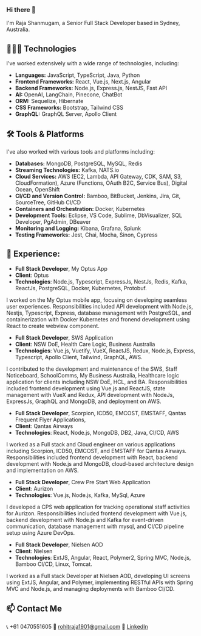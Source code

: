 ### Hi there 👋

I'm Raja Shanmugam, a Senior Full Stack Developer based in Sydney, Australia.

## 🧑🏻‍💻 Technologies
I've worked extensively with a wide range of technologies, including:

- **Languages:** JavaScript, TypeScript, Java, Python
- **Frontend Frameworks:** React, Vue.js, Next.js, Angular
- **Backend Frameworks:** Node.js, Express.js, NestJS, Fast API
- **AI:** OpenAI, LangChain, Pinecone, ChatBot
- **ORM:** Sequelize, Hibernate
- **CSS Frameworks:** Bootstrap, Tailwind CSS
- **GraphQL:** GraphQL Server, Apollo Client

## 🛠️ Tools & Platforms
I've also worked with various tools and platforms including:

- **Databases:** MongoDB, PostgreSQL, MySQL, Redis
- **Streaming Technologies:** Kafka, NATS.io
- **Cloud Services:** AWS (EC2, Lambda, API Gateway, CDK, SAM, S3, CloudFormation), Azure (Functions, OAuth B2C, Service Bus), Digital Ocean, OpenShift
- **CI/CD and Version Control:** Bamboo, BitBucket, Jenkins, Jira, Git, SourceTree, GitHub CI/CD
- **Containers and Orchestration:** Docker, Kubernetes
- **Development Tools:** Eclipse, VS Code, Sublime, DbVisualizer, SQL Developer, PgAdmin, DBeaver
- **Monitoring and Logging:** Kibana, Grafana, Splunk
- **Testing Frameworks:** Jest, Chai, Mocha, Sinon, Cypress

## 🔭 Experience:
- **Full Stack Developer**, My Optus App
- **Client**: Optus
- **Technologies**: Node.js, Typescript, ExpressJs, NestJs, Redis, Kafka, ReactJs, PostgreSQL, Docker, Kubernetes, Protobuf.

I worked on the My Optus mobile app, focusing on developing seamless user experiences. Responsibilities included API development with Node.js, Nestjs, Typescript, Express, database management with PostgreSQL, and containerization with Docker Kubernetes and fronend development using React to create webview component.


- **Full Stack Developer**, SWS Application
- **Client**: NSW DoE, Health Care Logic, Business Australia
- **Technologies**: Vue.js, Vuetify, VueX, ReactJS, Redux, Node.js, Express, Typescript, Apollo Client, Tailwind, GraphQL, AWS.

I contributed to the development and maintenance of the SWS, Staff Noticeboard, SchoolComms, My Business Australia, Healthcare logic application for clients including NSW DoE, HCL, and BA. Responsibilities included frontend development using Vue.js and ReactJS, state management with VueX and Redux, API development with NodeJs, ExpressJs, GraphQL and MongoDB, and deployment on AWS.


- **Full Stack Developer**, Scorpion, ICD50, EMCOST, EMSTAFF, Qantas Frequent Flyer Applications,
- **Client**: Qantas Airways
- **Technologies**: React, Node.js, MongoDB, DB2, Java, CI/CD, AWS

I worked as a Full stack and Cloud engineer on various applications including Scorpion, ICD50, EMCOST, and EMSTAFF for Qantas Airways. Responsibilities included frontend development with React, backend development with Node.js and MongoDB, cloud-based architecture design and implementation on AWS.


- **Full Stack Developer**, Crew Pre Start Web Application
- **Client**: Aurizon
- **Technologies**: Vue.js, Node.js, Kafka, MySql, Azure

I developed a CPS web application for tracking operational staff activities for Aurizon. Responsibilities included frontend development with Vue.js, backend development with Node.js and Kafka for event-driven communication, database management with mysql, and CI/CD pipeline setup using Azure DevOps.


- **Full Stack Developer**, Nielsen AOD
- **Client**: Nielsen
- **Technologies**: ExtJS, Angular, React, Polymer2, Spring MVC, Node.js, Bamboo CI/CD, Linux, Tomcat.

I worked as a Full stack Developer at Nielsen AOD, developing UI screens using ExtJS, Angular, and Polymer, implementing RESTful APIs with Spring MVC and Node.js, and managing deployments with Bamboo CI/CD.

## 📫 Contact Me
📞 +61 0470551605
📧 rohitraja1901@gmail.com
🔗 [LinkedIn](https://www.linkedin.com/in/raja-shanmugam-224a68133/)

